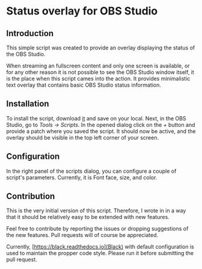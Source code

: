 Status overlay for OBS Studio
=============================


Introduction
------------

This simple script was created to provide an overlay displaying the status of the OBS Studio.

When streaming an fullscreen content and only one screen is available, or for any other reason it is not possible to see the OBS Studio window itself, it is the place when this script cames into the action.
It provides minimalistic text overlay that contains basic OBS Studio status information.


Installation
-----------

To install the script, download [it](https://raw.githubusercontent.com/majkrzak/obs-status-overlay/master/status-overlay.py) and save on your local. Next, in the OBS Studio, go to _Tools -> Scripts_. In the opened dialog click on the _+_ button and provide a patch where you saved the script. It should now be active, and the overlay should be visible in the top left corner of your screen.


Configuration
-------------

In the right panel of the scripts dialog, you can configure a couple of script's parameters. Currently, it is Font face, size, and color.


Contribution
-----------

This is the very initial version of this script. Therefore, I wrote in in a way that it should be relatively easy to be extended with new features.

Feel free to contribute by reporting the issues or dropping suggestions of the new features. Pull requests will of course be appreciated.

Currently, [https://black.readthedocs.io](Black) with default configuration is used to maintain the propper code style. Please run it before submitting the pull request.
